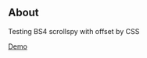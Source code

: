 ## About

Testing BS4 scrollspy with offset by CSS

[Demo](http://dev.robwakeman.com/technodot-bs4-scrollspy/)
